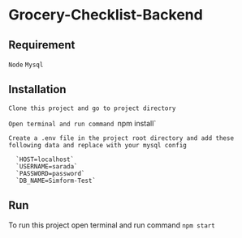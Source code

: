 # Grocery-Checklist-Backend

## Requirement

  `Node`
  `Mysql`

## Installation 

  `Clone this project and go to project directory`

  `Open terminal and run command `npm install`

  `Create a .env file in the project root directory and add these following data and replace with your mysql config`

      `HOST=localhost`
      `USERNAME=sarada`
      `PASSWORD=password`
      `DB_NAME=Simform-Test`

## Run

  To run this project open terminal and run command `npm start`
